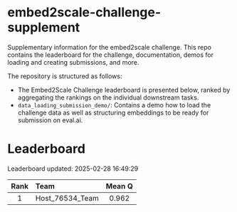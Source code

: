 # embed2scale-challenge-supplement
Supplementary information for the embed2scale challenge. This repo contains the leaderboard for the challenge, documentation, demos for loading and creating submissions, and more.

The repository is structured as follows:
- The Embed2Scale Challenge leaderboard is presented below, ranked by aggregating the rankings on the individual downstream tasks.
- `data_loading_submission_demo/`: Contains a demo how to load the challenge data as well as structuring embeddings to be ready for submission on eval.ai.

# Leaderboard
Leaderboard updated: 2025-02-28 16:49:29
    
| Rank | Team | Mean Q |
| :----: | :---- | :------: |
| 1 | Host\_76534\_Team | 0.962 |


